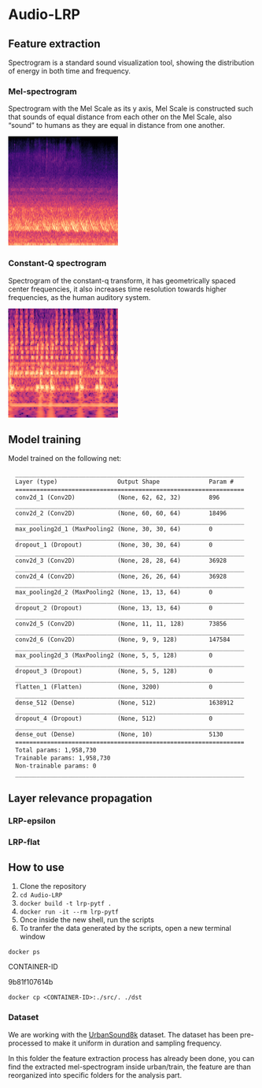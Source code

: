# Audio-LRP


## Feature extraction

Spectrogram is a standard sound visualization tool, showing the distribution of energy in both time and frequency.

### Mel-spectrogram

Spectrogram with the Mel Scale as its y axis, Mel Scale is constructed such that sounds of equal distance from each other on the Mel Scale, also “sound” to humans as they are equal in distance from one another.

![Mel-Spectrogram example](https://github.com/warpcut/Audio-LRP/blob/master/mel_example.png)

### Constant-Q spectrogram

Spectrogram of the constant-q transform, it has geometrically spaced center frequencies, it also increases time resolution towards higher frequencies, as the human auditory system.

![Constant-Q-Spectrogram example](https://github.com/warpcut/Audio-LRP/blob/master/constant-q_example.png)

## Model training
  Model trained on the following net:
  ```shell
    _________________________________________________________________
    Layer (type)                 Output Shape              Param #
    =================================================================
    conv2d_1 (Conv2D)            (None, 62, 62, 32)        896
    _________________________________________________________________
    conv2d_2 (Conv2D)            (None, 60, 60, 64)        18496
    _________________________________________________________________
    max_pooling2d_1 (MaxPooling2 (None, 30, 30, 64)        0
    _________________________________________________________________
    dropout_1 (Dropout)          (None, 30, 30, 64)        0
    _________________________________________________________________
    conv2d_3 (Conv2D)            (None, 28, 28, 64)        36928
    _________________________________________________________________
    conv2d_4 (Conv2D)            (None, 26, 26, 64)        36928
    _________________________________________________________________
    max_pooling2d_2 (MaxPooling2 (None, 13, 13, 64)        0
    _________________________________________________________________
    dropout_2 (Dropout)          (None, 13, 13, 64)        0
    _________________________________________________________________
    conv2d_5 (Conv2D)            (None, 11, 11, 128)       73856
    _________________________________________________________________
    conv2d_6 (Conv2D)            (None, 9, 9, 128)         147584
    _________________________________________________________________
    max_pooling2d_3 (MaxPooling2 (None, 5, 5, 128)         0
    _________________________________________________________________
    dropout_3 (Dropout)          (None, 5, 5, 128)         0
    _________________________________________________________________
    flatten_1 (Flatten)          (None, 3200)              0
    _________________________________________________________________
    dense_512 (Dense)            (None, 512)               1638912
    _________________________________________________________________
    dropout_4 (Dropout)          (None, 512)               0
    _________________________________________________________________
    dense_out (Dense)            (None, 10)                5130
    =================================================================
    Total params: 1,958,730
    Trainable params: 1,958,730
    Non-trainable params: 0
    _________________________________________________________________
  ```
## Layer relevance propagation

### LRP-epsilon

### LRP-flat

## How to use

1. Clone the repository
2. `cd Audio-LRP`
3. `docker build -t lrp-pytf .`
4. `docker run -it --rm lrp-pytf`
5. Once inside the new shell, run the scripts
6. To tranfer the data generated by the scripts, open a new terminal window

```shell
docker ps
```
CONTAINER-ID

9b81f107614b
```shell
docker cp <CONTAINER-ID>:./src/. ./dst
```

### Dataset
We are working with the [UrbanSound8k](https://urbansounddataset.weebly.com/urbansound8k.html) dataset.
The dataset has been pre-processed to make it uniform in duration and sampling frequency.

In this folder the feature extraction process has already been done, you can find the extracted mel-spectrogram inside urban/train, the feature are than reorganized into specific folders for the analysis part.
